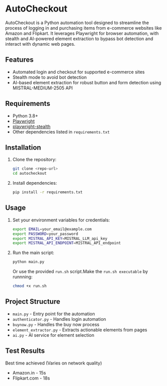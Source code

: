 # AutoCheckout

AutoCheckout is a Python automation tool designed to streamline the process of logging in and purchasing items from e-commerce websites like Amazon and Flipkart. It leverages Playwright for browser automation, with stealth and AI-powered element extraction to bypass bot detection and interact with dynamic web pages.

## Features

-   Automated login and checkout for supported e-commerce sites
-   Stealth mode to avoid bot detection
-   AI-based element extraction for robust button and form detection using MISTRAL-MEDIUM-2505 API

## Requirements

-   Python 3.8+
-   [Playwright](https://playwright.dev/python/)
-   [playwright-stealth](https://github.com/AtuboDad/playwright-stealth)
-   Other dependencies listed in `requirements.txt`

## Installation

1. Clone the repository:
    ```bash
    git clone <repo-url>
    cd autocheckout
    ```
2. Install dependencies:
    ```bash
    pip install -r requirements.txt
    ```

## Usage

1. Set your environment variables for credentials:
    ```bash
    export EMAIL=your_email@example.com
    export PASSWORD=your_password
    export MISTRAL_API_KEY=MISTRAL_LLM_api_key
    export MISTRAL_API_ENDPOINT=MISTRAL_API_endpoint
    ```
2. Run the main script:
    ```bash
    python main.py
    ```
    Or use the provided `run.sh` script.Make the `run.sh executable` by runnning:
    ```bash
    chmod +x run.sh
    ```

## Project Structure

-   `main.py` - Entry point for the automation
-   `authenticator.py` - Handles login automation
-   `buynow.py` - Handles the buy now process
-   `element_extractor.py` - Extracts actionable elements from pages
-   `ai.py` - AI service for element selection

## Test Results

Best time achieved (Varies on network quality)

-   Amazon.in - 15s
-   Flipkart.com - 18s
